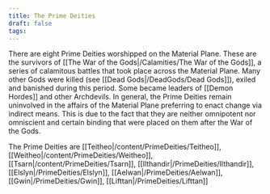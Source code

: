```yaml
---
title: The Prime Deities
draft: false
tags:
---
```

 
There are eight Prime Deities worshipped on the Material Plane. These are the survivors of [[The War of the Gods|/Calamities/The War of the Gods]], a series of calamitous battles that took place across the Material Plane. Many other Gods were killed (see [[Dead Gods|/DeadGods/Dead Gods]]), exiled and banished during this period. Some became leaders of [[Demon Hordes]] and other Archdevils. In general, the Prime Deities remain uninvolved in the affairs of the Material Plane preferring to enact change via indirect means. This is due to the fact that they are neither omnipotent nor omniscient and certain binding that were placed on them after the War of the Gods. 

The Prime Deities are
	[[Teitheo|/content/PrimeDeities/Teitheo]],
	[[Weitheo|/content/PrimeDeities/Weitheo]],
	[[Tsarn|/content/PrimeDeities/Tsarn]],
	[[Ilthandir|/PrimeDeities/Ilthandir]],
	[[Elslyn|/PrimeDeities/Elslyn]],
	[[Aelwan|/PrimeDeities/Aelwan]],
	[[Gwin|/PrimeDeities/Gwin]],
	[[Lifttan|/PrimeDeities/Lifttan]]